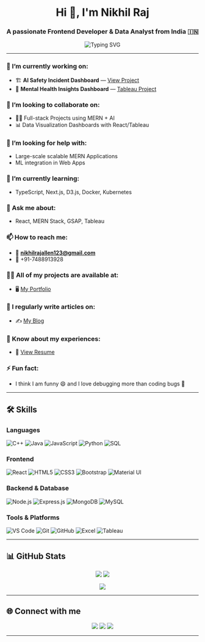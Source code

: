 <h1 align="center">Hi 👋, I'm Nikhil Raj</h1>
<h3 align="center">A passionate Frontend Developer & Data Analyst from India 🇮🇳</h3>

<p align="center">
  <img src="https://readme-typing-svg.demolab.com?font=Fira+Code&weight=500&size=24&pause=1000&color=00F7FF&center=true&vCenter=true&width=435&lines=MERN+Stack+Developer;Data+Science+Enthusiast;Frontend+Engineer;React+%7C+Node+%7C+MongoDB;Let%27s+Build+Something+Great+Together!" alt="Typing SVG" />
</p>

---

### 🔭 I’m currently working on:
- 🏗️ **AI Safety Incident Dashboard** — [View Project](#)
- 🧠 **Mental Health Insights Dashboard** — [Tableau Project](#)

### 👯 I’m looking to collaborate on:
- 🧑‍💻 Full-stack Projects using MERN + AI
- 📊 Data Visualization Dashboards with React/Tableau

### 🤝 I’m looking for help with:
- Large-scale scalable MERN Applications
- ML integration in Web Apps

### 🌱 I’m currently learning:
- TypeScript, Next.js, D3.js, Docker, Kubernetes

### 💬 Ask me about:
- React, MERN Stack, GSAP, Tableau

### 📫 How to reach me:
- 📧 **nikhilrajallen123@gmail.com**
- 📱 +91-7488913928

### 👨‍💻 All of my projects are available at:
- 🖥️ [My Portfolio](#)

### 📝 I regularly write articles on:
- ✍️ [My Blog](#)

### 📄 Know about my experiences:
- 📄 [View Resume](#)

### ⚡ Fun fact:
- I think I am funny 😄 and I love debugging more than coding bugs 🐞

---

## 🛠️ Skills

### Languages  
![C++](https://img.shields.io/badge/-C++-00599C?style=flat&logo=cplusplus&logoColor=white)
![Java](https://img.shields.io/badge/-Java-007396?style=flat&logo=java)
![JavaScript](https://img.shields.io/badge/-JavaScript-F7DF1E?style=flat&logo=javascript&logoColor=black)
![Python](https://img.shields.io/badge/-Python-3776AB?style=flat&logo=python&logoColor=white)
![SQL](https://img.shields.io/badge/-SQL-003B57?style=flat&logo=mysql&logoColor=white)

### Frontend  
![React](https://img.shields.io/badge/-React-20232A?style=flat&logo=react)
![HTML5](https://img.shields.io/badge/-HTML5-E34F26?style=flat&logo=html5&logoColor=white)
![CSS3](https://img.shields.io/badge/-CSS3-1572B6?style=flat&logo=css3)
![Bootstrap](https://img.shields.io/badge/-Bootstrap-563D7C?style=flat&logo=bootstrap)
![Material UI](https://img.shields.io/badge/-MUI-007FFF?style=flat&logo=mui)

### Backend & Database  
![Node.js](https://img.shields.io/badge/-Node.js-339933?style=flat&logo=node.js&logoColor=white)
![Express.js](https://img.shields.io/badge/-Express.js-000000?style=flat&logo=express)
![MongoDB](https://img.shields.io/badge/-MongoDB-47A248?style=flat&logo=mongodb)
![MySQL](https://img.shields.io/badge/-MySQL-005C84?style=flat&logo=mysql)

### Tools & Platforms  
![VS Code](https://img.shields.io/badge/-VSCode-007ACC?style=flat&logo=visual-studio-code)
![Git](https://img.shields.io/badge/-Git-F05032?style=flat&logo=git)
![GitHub](https://img.shields.io/badge/-GitHub-181717?style=flat&logo=github)
![Excel](https://img.shields.io/badge/-Excel-217346?style=flat&logo=microsoft-excel)
![Tableau](https://img.shields.io/badge/-Tableau-E97627?style=flat&logo=tableau)

---

## 📊 GitHub Stats

<p align="center">
  <img src="https://github-readme-stats.vercel.app/api?username=itsnewcoder&show_icons=true&theme=radical" />
  <img src="https://github-readme-streak-stats.herokuapp.com/?user=itsnewcoder&theme=radical" />
</p>
<p align="center">
  <img src="https://github-readme-stats.vercel.app/api/top-langs/?username=itsnewcoder&layout=compact&theme=radical" />
</p>

---

## 🌐 Connect with me

<p align="center">
  <a href="https://github.com/itsnewcoder"><img src="https://img.shields.io/badge/GitHub-100000?style=for-the-badge&logo=github&logoColor=white" /></a>
  <a href="https://linkedin.com/in/nikhil-raj-7165b5251"><img src="https://img.shields.io/badge/LinkedIn-0077B5?style=for-the-badge&logo=linkedin&logoColor=white" /></a>
  <a href="https://instagram.com/imnikhil4u"><img src="https://img.shields.io/badge/Instagram-E4405F?style=for-the-badge&logo=instagram&logoColor=white" /></a>
</p>

---
